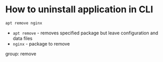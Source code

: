# How to uninstall application in CLI

```bash
apt remove nginx
```

- `apt remove` - removes specified package but leave configuration and data files
- `nginx` - package to remove

group: remove


